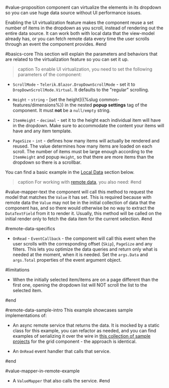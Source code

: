 #value-proposition
component can virtualize the elements in its dropdown so you can use huge data source without UI performance issues.

Enabling the UI virtualization feature makes the component reuse a set number of items in the dropdown as you scroll, instead of rendering out the entire data source. It can work both with local data that the view-model already has, or you can fetch remote data every time the user scrolls through an event the component provides.
#end



#basics-core
This section will explain the parameters and behaviors that are related to the virtualization feature so you can set it up.

>caption To enable UI virtualization, you need to set the following parameters of the component:

* `ScrollMode` - `Telerik.Blazor.DropDownScrollMode` - set it to `DropDownScrollMode.Virtual`. It defaults to the "regular" scrolling.

* `Height` - `string` - [set the height]({%slug common-features/dimensions%}) in the nested **popup settings** tag of the component. It must **not** be a `null/empty` string.

* `ItemHeight` - `decimal` - set it to the height each individual item will have in the dropdown. Make sure to accommodate the content your items will have and any item template.

* `PageSize` - `int` - defines how many items will actually be rendered and reused. The value determines how many items are loaded on each scroll. The number of items must be large enough according to the `ItemHeight` and popup `Height`, so that there are more items than the dropdown so there is a scrollbar.

You can find a basic example in the [Local Data](#local-data-example) section below.

>caption For working with [remote data](#remote-data-example), you also need:
#end



#value-mapper-text
the component will call this method to request the model that matches the `Value` it has set. This is required because with remote data the `Value` may not be in the initial collection of data that the component has, and so there would otherwise be no way to extract the `DataTextField` from it to render it. Usually, this method will be called on the initial render only to fetch the data item for the current selection.
#end



#remote-data-specifics
* `OnRead` - `EventCallback` - the component will call this event when the user scrolls with the corresponding offset (`Skip`), `PageSize` and any filters. This lets you optimize the data queries and return only what is needed at the moment, when it is needed. Set the `args.Data` and `args.Total` properties of the event argument object.



#limitations

* When the initially selected item/items are on a page different than the first one, opening the dropdown list will NOT scroll the list to the selected item.

#end



#remote-data-sample-intro
This example showcases sample implementations of:

* An async remote service that returns the data. It is mocked by a static class for this example, you can refactor as needed, and you can find examples of serializing it over the wire in <a href="https://github.com/telerik/blazor-ui/tree/master/grid/datasourcerequest-on-server" target="_blank">this collection of sample projects</a> for the grid component - the approach is identical.

* An `OnRead` event handler that calls that service.

#end


#value-mapper-in-remote-example
* A `ValueMapper` that also calls the service.
#end